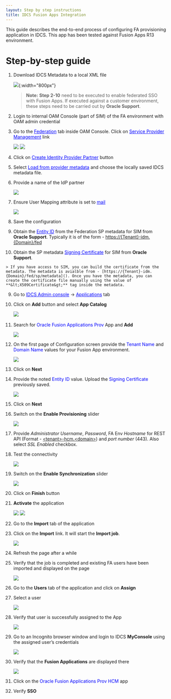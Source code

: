 ```yaml
---
layout: Step by step instructions
title: IDCS Fusion Apps Integration
---
```


This guide describes the end-to-end process of configuring FA provisioning application in IDCS. This app has been tested against Fusion Apps R13 environment.

# **Step-by-step guide**

1.  Download IDCS Metadata to a local XML file

    ![](/images/2018-10-15/idcsmetadata.png){:width="800px"}
    
    
	>**Note:** **Step 2-10** need to be executed to enable federated SSO 
	with Fusion Apps. If executed against a customer environment, 
	these steps need to be carried out by **Oracle Support**.


2.  Login to internal OAM Console (part of SIM) of the FA environment with OAM admin credential

3.  Go to the <font color="blue"><u>Federation</u></font> tab inside OAM Console. Click on <font color="blue"><u>Service Provider Management</u></font> link

	![](/images/2018-10-15/oamconsole.png)
	![](/images/2018-10-15/oamfed.png)

4.  Click on <font color="blue"><u>Create Identity Provider Partner</u></font> button

5.  Select <font color="blue"><u>Load from provider metadata</u></font> and choose the locally saved IDCS metadata file.

6.  Provide a name of the IdP partner

	![](/images/2018-10-15/oamcreatedidp.png)

7.  Ensure User Mapping attribute is set to <font color="blue"><u>mail</u></font>

	![](/images/2018-10-15/oamfedmapping.png)

8. 	 Save the configuration

9.   Obtain the <font color="blue"><u>Entity ID</u></font> from the Federation SP metadata for SIM from **Oracle Support**. Typically it is of the form - [https://{Tenant}-idm.{Domain}/fed]()

10.  Obtain the SP metadata <font color="blue"><u>Signing Certificate</u></font> for SIM from **Oracle Support**. 

	> If you have access to SIM, you can build the certificate from the metadata. The metadata is avialble from - [https://{Tenant}-idm.{Domain}/fed/sp/metadata](). Once you have the metadata, you can create the certificate file manually using the value of **&lt;X509Certificate&gt;** tag inside the metadata.


9.  Go to <font color="blue"><u>IDCS Admin console</u></font> -&gt; <font color="blue"><u>Applications</u></font> tab

10. Click on **Add** button and select **App Catalog**

    ![](/images/2018-10-15/appcatalog.png)
     

11. Search for <font color="blue">Oracle Fusion Applications Prov</font> App and **Add**

	![](/images/2018-10-15/appadd.png)

12. On the first page of Configuration screen provide the <font color="blue">Tenant Name</font> and <font color="blue">Domain Name</font> values for your Fusion App environment. 

	![](/images/2018-10-15/appdetails.png)

13. Click on **Next**

14. Provide the noted <font color="blue">Entity ID</font> value. Upload the <font color="blue">Signing Certificate</font> previously saved.

	![](/images/2018-10-15/appsso.png)

14. Click on **Next**
   
15. Switch on the **Enable Provisioning** slider

	![](/images/2018-10-15/appprovenable.png)
   
16. Provide *Administrator Username*, *Password*, FA Env *Hostname* for REST API (Format - [&lt;tenant&gt;-hcm.&lt;domain&gt;]()) and *port number* (443). Also select *SSL Enabled* checkbox.

18. Test the connectivity

	![](/images/2018-10-15/appprovtest.png)

25. Switch on the **Enable Synchronization** slider

	![](/images/2018-10-15/appprovsync.png)

26. Click on **Finish** button

27. **Activate** the application

	![](/images/2018-10-15/appactivate.png)
	![](/images/2018-10-15/appdone.png)

28. Go to the **Import** tab of the application

29. Click on the **Import** link. It will start the **Import job**.

	![](/images/2018-10-15/appjob.png)

30. Refresh the page after a while

31. Verify that the job is completed and existing FA users have been imported and displayed on the page

	![](/images/2018-10-15/appjobdone.png)

32. Go to the **Users** tab of the application and click on **Assign**

33. Select a user

	![](/images/2018-10-15/appassign.png)

34. Verify that user is successfully assigned to the App

	![](/images/2018-10-15/appprovsuccess.png)

36. Go to an Incognito browser window and login to IDCS **MyConsole** using the assigned user’s credentials

	![](/images/2018-10-15/apptestlogin.png)

37. Verify that the **Fusion Applications** are displayed there

	![](/images/2018-10-15/apptestmyapp.png)

38. Click on the <font color="blue">Oracle Fusion Applications Prov HCM</font> app

39. Verify **SSO**

 